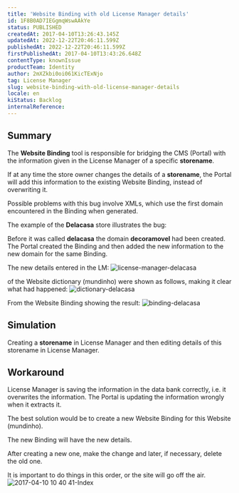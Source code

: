 ```yaml
---
title: 'Website Binding with old License Manager details'
id: 1F8B0AD7IEGgmqWswAAkYe
status: PUBLISHED
createdAt: 2017-04-10T13:26:43.145Z
updatedAt: 2022-12-22T20:46:11.599Z
publishedAt: 2022-12-22T20:46:11.599Z
firstPublishedAt: 2017-04-10T13:43:26.648Z
contentType: knownIssue
productTeam: Identity
author: 2mXZkbi0oi061KicTExNjo
tag: License Manager
slug: website-binding-with-old-license-manager-details
locale: en
kiStatus: Backlog
internalReference: 
---
```


## Summary

The __Website Binding__ tool is responsible for bridging the CMS (Portal) with the information given in the License Manager of a specific __storename__.

If at any time the store owner changes the details of a __storename__, the Portal will add this information to the existing Website Binding, instead of overwriting it.

Possible problems with this bug involve XMLs, which use the first domain encountered in the Binding when generated. 

The example of the __Delacasa__ store illustrates the bug:

Before it was called __delacasa__ the domain __decoramovel__ had been created. The Portal created the Binding and then added the new information to the new domain for the same Binding.

The new details entered in the LM:
![license-manager-delacasa](https://images.contentful.com/alneenqid6w5/6rC1pqQuQ0yeI60YqqS0Si/2d0cf344afd3f7cea14cf844ea86329b/license-manager-delacasa.JPG) 

of the Website dictionary (mundinho) were shown as follows, making it clear what had happened:
![dictionary-delacasa](https://images.contentful.com/alneenqid6w5/2w9Zf8aK1aw0euMsSouUEm/59b5b620f7c36f52f81af250be71b542/dicionario-delacasa.JPG) 

From the Website Binding showing the result:
![binding-delacasa](https://images.contentful.com/alneenqid6w5/4JqhEdsgdGWgo2QOCksUaM/bc67aa1883df5f8827d399f4e89fc123/binding-delacasa.JPG)

## Simulation

Creating a __storename__ in License Manager and then editing details of this storename in License Manager.

## Workaround

License Manager is saving the information in the data bank correctly, i.e. it overwrites the information. The Portal is updating the information wrongly when it extracts it.

The best solution would be to create a new Website Binding for this Website (mundinho).

The new Binding will have the new details.

After creating a new one, make the change and later, if necessary, delete the old one.

It is important to do things in this order, or the site will go off the air.
![2017-04-10 10 40 41-Index](https://images.contentful.com/alneenqid6w5/Jvzm768i64YeqQkqCYAWk/3261595cb7f9af998aac4f0c99fe3fb6/2017-04-10_10_40_41-Index.png)

